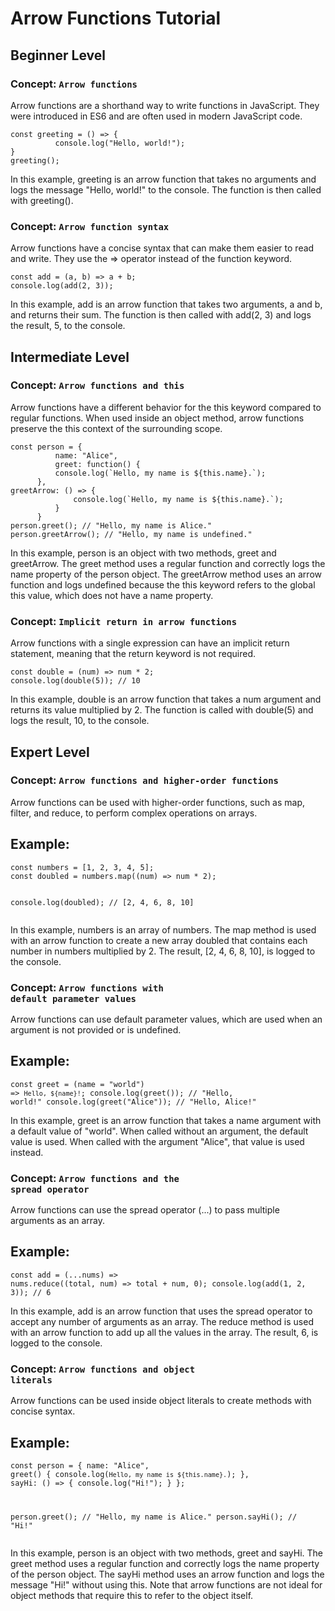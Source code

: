 <!DOCTYPE html>
<html lang="en">
  <head>
    <meta charset="UTF-8" />
    
  </head>
  <body>
    <h1>Arrow Functions Tutorial</h1>
    <h2> Beginner Level </h2>
    <h3>Concept: <code>Arrow functions</code></h3>
    <p>
      Arrow functions are a shorthand way to write functions in JavaScript. They
      were introduced in ES6 and are often used in modern JavaScript code.
    </p>
    <pre><code class="language-javascript">const greeting = () => {
          console.log("Hello, world!");
}
greeting();</code></pre>
    <p>
      In this example, greeting is an arrow function that takes no arguments and
      logs the message "Hello, world!" to the console. The function is then
      called with greeting().
    </p>
    <h3>Concept: <code>Arrow function syntax</code></h3>
    <p>
      Arrow functions have a concise syntax that can make them easier to read
      and write. They use the => operator instead of the function keyword.
    </p>
    <pre><code class="language-javascript">const add = (a, b) => a + b;
console.log(add(2, 3));</code></pre>
    <p>
      In this example, add is an arrow function that takes two arguments, a and
      b, and returns their sum. The function is then called with add(2, 3) and
      logs the result, 5, to the console.
    </p>
    <h2> Intermediate Level</h2>
    <h3>Concept: <code>Arrow functions and this</code></h3>
    <p>
      Arrow functions have a different behavior for the this keyword compared to
      regular functions. When used inside an object method, arrow functions
      preserve the this context of the surrounding scope.
    </p>
    <pre><code class="language-javascript">const person = {
          name: "Alice",
          greet: function() {
          console.log(`Hello, my name is ${this.name}.`);
      },
greetArrow: () => {
              console.log(`Hello, my name is ${this.name}.`);
          }
      }
person.greet(); // "Hello, my name is Alice."
person.greetArrow(); // "Hello, my name is undefined."</code></pre>
    <p>
      In this example, person is an object with two methods, greet and
      greetArrow. The greet method uses a regular function and correctly logs
      the name property of the person object. The greetArrow method uses an
      arrow function and logs undefined because the this keyword refers to the
      global this value, which does not have a name property.
    </p>
    <h3>Concept: <code>Implicit return in arrow functions</code></h3>
    <p>
      Arrow functions with a single expression can have an implicit return
      statement, meaning that the return keyword is not required.
    </p>
    <pre><code class="language-javascript">const double = (num) => num * 2;
console.log(double(5)); // 10</code></pre>
    <p>
      In this example, double is an arrow function that takes a num argument and
      returns its value multiplied by 2. The function is called with double(5)
      and logs the result, 10, to the console.
    </p>
    <h2> Expert Level </h2>
    <h3><strong>Concept: <code>Arrow functions and higher-order functions</code></strong></h3>
    <p>
      Arrow functions can be used with higher-order functions, such as map,
      filter, and reduce, to perform complex operations on arrays.
    </p>
    <h2><strong>Example:</strong></h2>
    <pre><code class="language-javascript">const numbers = [1, 2, 3, 4, 5];
const doubled = numbers.map((num) => num * 2);

console.log(doubled); // [2, 4, 6, 8, 10]</code></pre>
    <p>
      In this example, numbers is an array of numbers. The map method is used
      with an arrow function to create a new array doubled that contains each
      number in numbers multiplied by 2. The result, [2, 4, 6, 8, 10], is logged
      to the console.
    </p>
    <h3><strong>Concept: <code>Arrow functions with default parameter values</code></strong></h3>
    <p>
      Arrow functions can use default parameter values, which are used when an
      argument is not provided or is undefined.
    </p>
    <h2><strong>Example:</strong></h2>
    <pre><code class="language-javascript">const greet = (name = "world") => `Hello, ${name}!`;
console.log(greet()); // "Hello, world!"
console.log(greet("Alice")); // "Hello, Alice!"</code></pre>
    <p>
      In this example, greet is an arrow function that takes a name argument
      with a default value of "world". When called without an argument, the
      default value is used. When called with the argument "Alice", that value
      is used instead.
    </p>
    <h3><strong>Concept: <code>Arrow functions and the spread operator</code></strong></h3>
    <p>
      Arrow functions can use the spread operator (...) to pass multiple
      arguments as an array.
    </p>
    <h2><strong>Example:</strong></h2>
    <pre><code class="language-javascript">const add = (...nums) => nums.reduce((total, num) => total + num, 0);
console.log(add(1, 2, 3)); // 6</code></pre>
    <p>
      In this example, add is an arrow function that uses the spread operator to
      accept any number of arguments as an array. The reduce method is used with
      an arrow function to add up all the values in the array. The result, 6, is
      logged to the console.
    </p>
    <h3><strong>Concept: <code>Arrow functions and object literals</code></strong></h3>
    <p>
      Arrow functions can be used inside object literals to create methods with
      concise syntax.
    </p>
    <h2><strong>Example:</strong></h2>
    <pre><code class="language-javascript">const person = {
          name: "Alice",
          greet() {
              console.log(`Hello, my name is ${this.name}.`);
          },
          sayHi: () => {
          console.log("Hi!");
      }
};

person.greet(); // "Hello, my name is Alice."
person.sayHi(); // "Hi!"</code></pre>
    <p>
      In this example, person is an object with two methods, greet and sayHi.
      The greet method uses a regular function and correctly logs the name
      property of the person object. The sayHi method uses an arrow function and
      logs the message "Hi!" without using this. Note that arrow functions are
      not ideal for object methods that require this to refer to the object
      itself.
    </p>
  </body>
</html>
